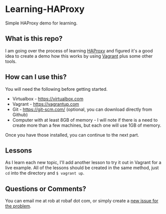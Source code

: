 # Learning-HAProxy
Simple HAProxy demo for learning.

## What is this repo?

I am going over the process of learning [HAProxy](https://www.haproxy.org/) and figured it's a
good idea to create a demo how this works by using [Vagrant](https://www.vagrantup.com) plus
some other tools.

## How can I use this?

You will need the following before getting started.

* Virtualbox - https://virtualbox.com
* Vagrant - https://vagrantup.com
* Git - https://git-scm.com/ (optional, you can download directly from Github)
* Computer with at least 8GB of memory - I will note if there is a need
to create more than a few machines, but each one will use 1GB of memory.

Once you have those installed, you can continue to the next part.

## Lessons

As I learn each new topic, I'll add another lesson to try it out in
Vagrant for a live example. All of the lessons should be created in
the same method, just ``cd`` into the directory and ``$ vagrant up``.

## Questions or Comments?

You can email me at rob at robaf dot com, or simply create a [new
issue for the problem](https://github.com/rfreiberger/Learning-HAProxy/issues).
